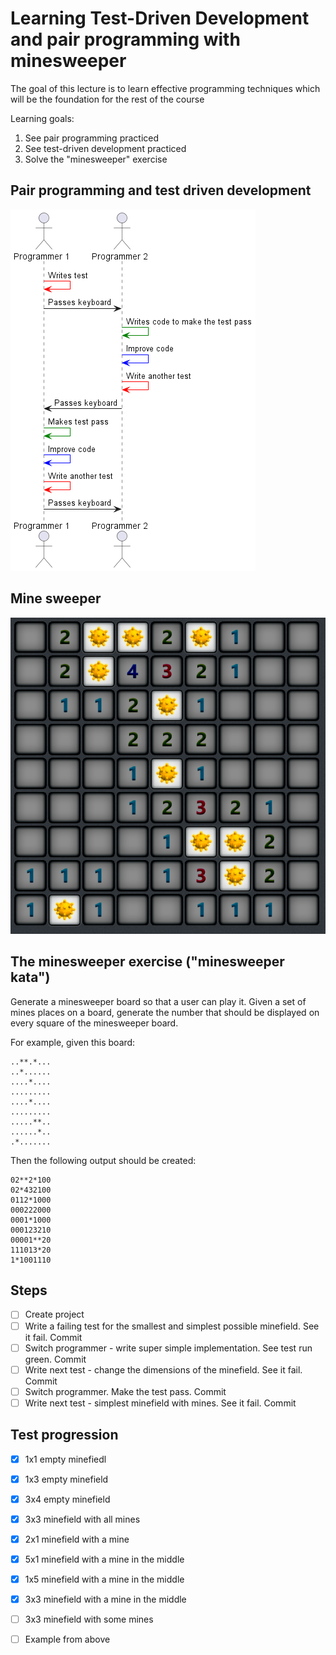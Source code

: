 # Learning Test-Driven Development and pair programming with minesweeper

The goal of this lecture is to learn effective programming techniques
which will be the foundation for the rest of the course

Learning goals:

1. See pair programming practiced
2. See test-driven development practiced
3. Solve the "minesweeper" exercise

## Pair programming and test driven development

![](./docs/ping-pong.png)

## Mine sweeper

![](./docs/minesweeper.png)

## The minesweeper exercise ("minesweeper kata")

Generate a minesweeper board so that a user can play it. Given a set of
mines places on a board, generate the number that should be displayed on
every square of the minesweeper board.

For example, given this board:

```
..**.*...
..*......
....*....
.........
....*....
.........
.....**..
......*..
.*.......
```

Then the following output should be created:

```
02**2*100
02*432100
0112*1000
000222000
0001*1000
000123210
00001**20
111013*20
1*1001110
```

## Steps

* [ ] Create project
* [ ] Write a failing test for the smallest and simplest possible minefield. See it fail. Commit
* [ ] Switch programmer - write super simple implementation. See test run green. Commit
* [ ] Write next test - change the dimensions of the minefield. See it fail. Commit
* [ ] Switch programmer. Make the test pass. Commit
* [ ] Write next test - simplest minefield with mines. See it fail. Commit

## Test progression

* [x] 1x1 empty minefiedl
* [x] 1x3 empty minefield
* [x] 3x4 empty minefield
* [x] 3x3 minefield with all mines
* [x] 2x1 minefield with a mine
* [x] 5x1 minefield with a mine in the middle
* [x] 1x5 minefield with a mine in the middle
* [x] 3x3 minefield with a mine in the middle
* [ ] 3x3 minefield with some mines
* [ ] Example from above

